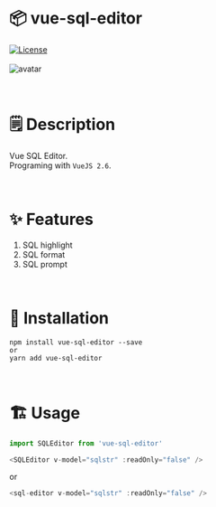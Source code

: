 # 📦 vue-sql-editor

[![License](https://img.shields.io/npm/l/oclif.svg)](https://github.com/oclif/oclif/blob/main/package.json)
<br><br>
![avatar](https://github.com/skayi/textexpander/blob/main/vue-sql-editor.jpg)

<br />

# 🗒 Description

Vue SQL Editor.
<br />
Programing with `VueJS 2.6`.

<br />

# ✨ Features

1. SQL highlight
2. SQL format
3. SQL prompt

<br />

# 🔨 Installation

```
npm install vue-sql-editor --save
or
yarn add vue-sql-editor
```

<br />

# 🏗 Usage

```javascript
import SQLEditor from 'vue-sql-editor'

<SQLEditor v-model="sqlstr" :readOnly="false" />
```

or

```javascript
<sql-editor v-model="sqlstr" :readOnly="false" />
```
